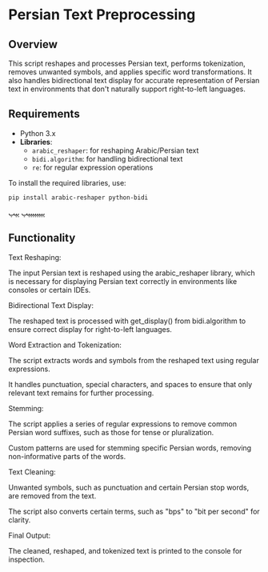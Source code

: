 # Persian Text Preprocessing

## Overview
This script reshapes and processes Persian text, performs tokenization, removes unwanted symbols, and applies specific word transformations. It also handles bidirectional text display for accurate representation of Persian text in environments that don't naturally support right-to-left languages.

## Requirements
- Python 3.x
- **Libraries**:
  - `arabic_reshaper`: for reshaping Arabic/Persian text
  - `bidi.algorithm`: for handling bidirectional text
  - `re`: for regular expression operations

To install the required libraries, use:

```bash
pip install arabic-reshaper python-bidi
```
پپپپپپپپپ
پپپ
## Functionality
Text Reshaping:

The input Persian text is reshaped using the arabic_reshaper library, which is necessary for displaying Persian text correctly in environments like consoles or certain IDEs.

Bidirectional Text Display:

The reshaped text is processed with get_display() from bidi.algorithm to ensure correct display for right-to-left languages.

Word Extraction and Tokenization:

The script extracts words and symbols from the reshaped text using regular expressions.

It handles punctuation, special characters, and spaces to ensure that only relevant text remains for further processing.

Stemming:

The script applies a series of regular expressions to remove common Persian word suffixes, such as those for tense or pluralization.

Custom patterns are used for stemming specific Persian words, removing non-informative parts of the words.

Text Cleaning:

Unwanted symbols, such as punctuation and certain Persian stop words, are removed from the text.

The script also converts certain terms, such as "bps" to "bit per second" for clarity.

Final Output:

The cleaned, reshaped, and tokenized text is printed to the console for inspection.
